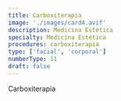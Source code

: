 ```yaml
---
title: Carboxiterapia
image: './images/card4.avif'
description: Medicina Estética
specialty: Medicina Estética
procedures: carboxiterapia
type: ['facial', 'corporal']
numberType: 11
draft: false
---
```


Carboxiterapia
